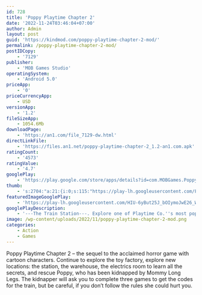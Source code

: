 ```yaml
---
id: 728
title: 'Poppy Playtime Chapter 2'
date: '2022-11-24T03:46:04+07:00'
author: Admin
layout: post
guid: 'https://kindmod.com/poppy-playtime-chapter-2-mod/'
permalink: /poppy-playtime-chapter-2-mod/
postIDCopy:
    - '7129'
publisher:
    - 'MOB Games Studio'
operatingSystem:
    - 'Android 5.0'
priceApp:
    - '0'
priceCurrencyApp:
    - USD
versionApp:
    - '1.2'
fileSizeApp:
    - 1054.6Mb
downloadPage:
    - 'https://an1.com/file_7129-dw.html'
directLinkFile:
    - 'https://files.an1.net/poppy-playtime-chapter-2_1.2-an1.com.apk'
ratingCount:
    - '4573'
ratingValue:
    - '4.7'
googlePlay:
    - 'https://play.google.com/store/apps/details?id=com.MOBGames.PoppyMobileChap2'
thumb:
    - 's:2704:"a:21:{i:0;s:115:"https://play-lh.googleusercontent.com/Fs3Yt8TvhxsDmyDiji3GeLU-JRaD-GHhU4zVM9PIj8BON3aMbL2c1y0YMcB5Fo_Pw9I=w526-h296";i:1;s:116:"https://play-lh.googleusercontent.com/JC8stCy3uPRwm6da5ijSMRhdx9h7M-8FW2TjC-pPMSk7hX3uQ0vuiomuDOUnHY8lo_V6=w526-h296";i:2;s:116:"https://play-lh.googleusercontent.com/IIeAbrm7IflvpZbm-jbAbKllHethSteRC_pO700FhuyBi_YFVlXv8nk6941PWOllTwwm=w526-h296";i:3;s:115:"https://play-lh.googleusercontent.com/1JsliF964Jz8FFU433Oj8-7BRdsem0P4AfOEIk3dvnjahhZ0qpAGUhWZu_XrI_E93ME=w526-h296";i:4;s:115:"https://play-lh.googleusercontent.com/GKREd_WeNnIhrSJ5OBP_El7-OKqXEOtF0TG95TKDpdtkhxLLYgauwk6TVb_7PKgL9aU=w526-h296";i:5;s:115:"https://play-lh.googleusercontent.com/sEgXSCbGw2UnrUZNIDz_0HbpNzcCKUowhAGNbAlDkOt5F55Je3e1cBbgZVP6gJ6t0is=w526-h296";i:6;s:115:"https://play-lh.googleusercontent.com/kYgshNbdpSVjprP2flzLdTa1OdBRYVP5XaDSN_MY_Js2_wlxm_7zKlmzhpzNSSvnmfI=w526-h296";i:7;s:114:"https://play-lh.googleusercontent.com/1LLTiovrqiboKJG9ARe_IFXWuw8XipGeGynS4sINF9YdP-D7iG2hDV1gRhV5e1FIEg=w526-h296";i:8;s:115:"https://play-lh.googleusercontent.com/WpcXaaHHcSOfqG6Y8ARil1dgjYnDiy-UaC-Sui59_O-EJZVEbjvTQmbPjrh-bi0qy0A=w526-h296";i:9;s:115:"https://play-lh.googleusercontent.com/MYVO97nwHqrLhz4ep9E9fgcPlciPzo_wiRSSbNO3p-xv9BVD_WeK-jaXdmRf0pLjZJk=w526-h296";i:10;s:114:"https://play-lh.googleusercontent.com/IYdf0Z8b02yxGnEVFmOt2ZerwiKBYt5g3MBMoD7S_ylns0J2g87WuGaCWkoK7B6MvA=w526-h296";i:11;s:114:"https://play-lh.googleusercontent.com/VWWtucdDJ7Umg10AaRVT1jpq-39IsSRhCrTWGfo6oJwRswimorEjMmuHoPhrqPCsEQ=w526-h296";i:12;s:115:"https://play-lh.googleusercontent.com/KvoVaq1HsUNvKhMnmWBPt6oVqSRGIE77XukI9zoYxIToocttTIOjxMSrpLI0XgttPA8=w526-h296";i:13;s:114:"https://play-lh.googleusercontent.com/ENyPgGO39LdrOmyzlCbQBeRzCmh_a5Sx_mvort8q2NNhXFD9sp_dnkSzcl6JFkmwTg=w526-h296";i:14;s:114:"https://play-lh.googleusercontent.com/P-KY58AI53sU1CRUzkrkWr5ohY7ue5olf4wUMLO6Fzeoc04fOd0psEwX1SwDxnzNWg=w526-h296";i:15;s:115:"https://play-lh.googleusercontent.com/cRXkkfY7xcoUo0jM6FZsNf9lRn0t_9QeLyiOAK1_HMgK4A4MOGQ1vKa-1_R-FLNZMos=w526-h296";i:16;s:115:"https://play-lh.googleusercontent.com/r88rrFTjuNmGP0Y300QsB5msf2XYByqUSVKzTS2oh1urhwlj2kYWwUeTFiqk0_NDPHc=w526-h296";i:17;s:116:"https://play-lh.googleusercontent.com/tMgIrbbydj0ClF5msxWsP6M684OmYOdloRxEIL8cBla62beo0Uki5cdPsavYmQVpJ4Xu=w526-h296";i:18;s:115:"https://play-lh.googleusercontent.com/baFf6N2qVm95azMw5g1KGwwUcjSuD8GjqP5XJb-SfgisfExXzTtbiqo5L5c5KshRin4=w526-h296";i:19;s:115:"https://play-lh.googleusercontent.com/qP8mFFJr-wmOxRkzhyZpK3uT2YUE-WXXO7ainXq-8dfZ0nk-4W1sf9GLgIpeuW0JmpE=w526-h296";i:20;s:115:"https://play-lh.googleusercontent.com/p8giiDVhutROcK8oRJEtah1-Jzuq3yW_7mp5b6T0W7Z_FByBdwKc1p5zR7aNHSH658g=w526-h296";}";'
featuredImageGooglePlay:
    - 'https://play-lh.googleusercontent.com/HIU-6yBut25J_bOIymoJwE26_W71hRWL_NYhPdID4GiCtC5gZ3yPJUjnma3tvg6ZAbY'
googlePlayDescription:
    - '---The Train Station---. Explore one of Playtime Co.''s most popular locations, the Game Station! This Train Station is more than just a pitstop... there''s games, a playground, and much, much more. Even better- the train provides a straight shot right out of the factory.. This factory is filled with remnants of a crooked past- All you need to do is go deeper. Let''s ask Bunzo Bunny. Or perhaps PJ Pug-a-pillar has some ideas. Or maybe... Mommy knows?'
image: /wp-content/uploads/2022/11/poppy-playtime-chapter-2-mod.png
categories:
    - Action
    - Games
---
```


Poppy Playtime Chapter 2 – the sequel to the acclaimed horror game with cartoon characters. Continue to explore the toy factory, explore new locations: the station, the warehouse, the electrics room to learn all the secrets, and rescue Poppy, who has been kidnapped by Mommy Long Legs. The kidnapper will ask you to complete three games to get the codes for the train, but be careful, if you don’t follow the rules she could hurt you.